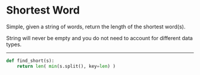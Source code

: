 # Shortest Word

Simple, given a string of words, return the length of the shortest word(s).

String will never be empty and you do not need to account for different data types.

---

```py
def find_short(s):
    return len( min(s.split(), key=len) )
```
